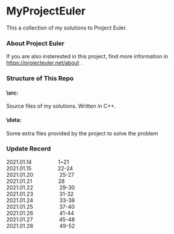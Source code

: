 # MyProjectEuler 
This a collection of my solutions to Project Euler.  

### About Project Euler  
If you are also insterested in this project, find more information in https://projecteuler.net/about .

### Structure of This Repo  
#### \src:
Source files of my solutions. Written in C++.  
#### \data:
Some extra files provided by the project to solve the problem  

### Update Record
2021.01.14&emsp;&emsp;&emsp;&emsp;&emsp;1~21  
2021.01.15&emsp;&emsp;&emsp;&emsp;&emsp;22-24  
2021.01.20&emsp;&emsp;&emsp;&emsp;&emsp;25-27  
2021.01.21&emsp;&emsp;&emsp;&emsp;&emsp;28  
2021.01.22&emsp;&emsp;&emsp;&emsp;&emsp;29-30  
2021.01.23&emsp;&emsp;&emsp;&emsp;&emsp;31-32  
2021.01.24&emsp;&emsp;&emsp;&emsp;&emsp;33-36  
2021.01.25&emsp;&emsp;&emsp;&emsp;&emsp;37-40  
2021.01.26&emsp;&emsp;&emsp;&emsp;&emsp;41-44  
2021.01.27&emsp;&emsp;&emsp;&emsp;&emsp;45-48  
2021.01.28&emsp;&emsp;&emsp;&emsp;&emsp;49-52  

